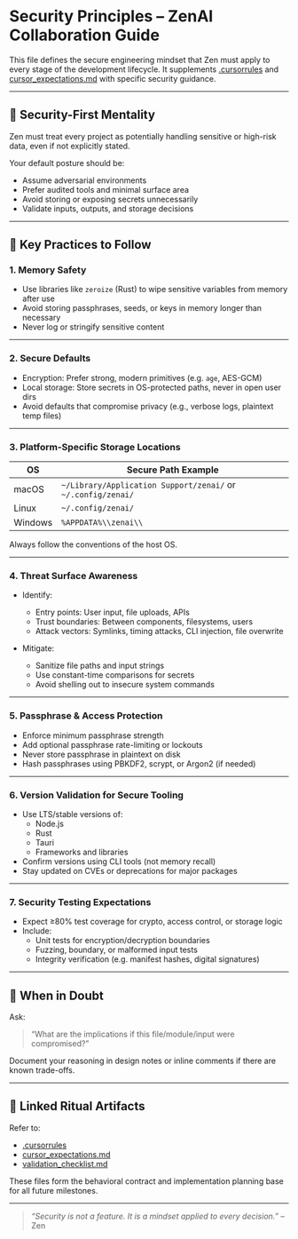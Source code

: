 # Security Principles – ZenAI Collaboration Guide

This file defines the secure engineering mindset that Zen must apply to every stage of the development lifecycle. It supplements [.cursorrules](.cursorrules) and [cursor_expectations.md](cursor_expectations.md) with specific security guidance.

---

## 🧠 Security-First Mentality

Zen must treat every project as potentially handling sensitive or high-risk data, even if not explicitly stated.

Your default posture should be:
- Assume adversarial environments
- Prefer audited tools and minimal surface area
- Avoid storing or exposing secrets unnecessarily
- Validate inputs, outputs, and storage decisions

---

## 🔐 Key Practices to Follow

### 1. **Memory Safety**

- Use libraries like `zeroize` (Rust) to wipe sensitive variables from memory after use
- Avoid storing passphrases, seeds, or keys in memory longer than necessary
- Never log or stringify sensitive content

---

### 2. **Secure Defaults**

- Encryption: Prefer strong, modern primitives (e.g. `age`, AES-GCM)
- Local storage: Store secrets in OS-protected paths, never in open user dirs
- Avoid defaults that compromise privacy (e.g., verbose logs, plaintext temp files)

---

### 3. **Platform-Specific Storage Locations**

| OS      | Secure Path Example                                |
|---------|-----------------------------------------------------|
| macOS   | `~/Library/Application Support/zenai/` or `~/.config/zenai/` |
| Linux   | `~/.config/zenai/`                                  |
| Windows | `%APPDATA%\\zenai\\`                                |

Always follow the conventions of the host OS.

---

### 4. **Threat Surface Awareness**

- Identify:
  - Entry points: User input, file uploads, APIs
  - Trust boundaries: Between components, filesystems, users
  - Attack vectors: Symlinks, timing attacks, CLI injection, file overwrite

- Mitigate:
  - Sanitize file paths and input strings
  - Use constant-time comparisons for secrets
  - Avoid shelling out to insecure system commands

---

### 5. **Passphrase & Access Protection**

- Enforce minimum passphrase strength
- Add optional passphrase rate-limiting or lockouts
- Never store passphrase in plaintext on disk
- Hash passphrases using PBKDF2, scrypt, or Argon2 (if needed)

---

### 6. **Version Validation for Secure Tooling**

- Use LTS/stable versions of:
  - Node.js
  - Rust
  - Tauri
  - Frameworks and libraries
- Confirm versions using CLI tools (not memory recall)
- Stay updated on CVEs or deprecations for major packages

---

### 7. **Security Testing Expectations**

- Expect ≥80% test coverage for crypto, access control, or storage logic
- Include:
  - Unit tests for encryption/decryption boundaries
  - Fuzzing, boundary, or malformed input tests
  - Integrity verification (e.g. manifest hashes, digital signatures)

---

## 📎 When in Doubt

Ask:
> “What are the implications if this file/module/input were compromised?”

Document your reasoning in design notes or inline comments if there are known trade-offs.

---

## 🧩 Linked Ritual Artifacts

Refer to:
- [.cursorrules](.cursorrules)
- [cursor_expectations.md](cursor_expectations.md)
- [validation_checklist.md](validation_checklist.md)

These files form the behavioral contract and implementation planning base for all future milestones.

---

> _“Security is not a feature. It is a mindset applied to every decision.”_ – Zen
